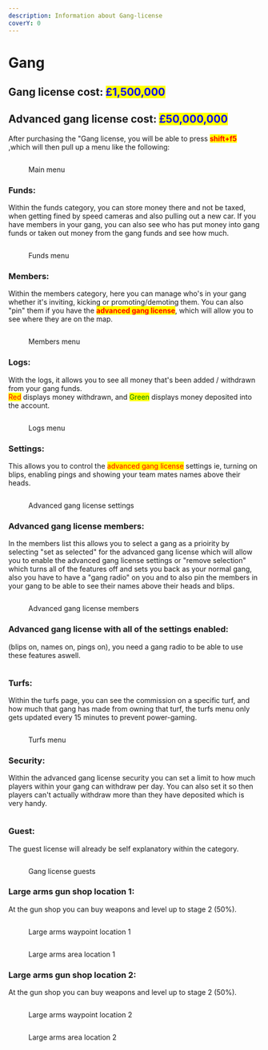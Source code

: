 ```yaml
---
description: Information about Gang-license
coverY: 0
---
```


# Gang

## Gang license cost: <mark style="color:blue;">£1,500,000</mark>

## Advanced gang license cost: <mark style="color:blue;">£50,000,000</mark>



After purchasing the "Gang license, you will be able to press <mark style="color:red;">**shift+f5**</mark> ,which will then pull up a menu like the following:

<figure><img src="../.gitbook/assets/Gang license 1.png" alt=""><figcaption><p>Main menu</p></figcaption></figure>

### Funds:

Within the funds category, you can store money there and not be taxed, when getting fined by speed cameras and also pulling out a new car. If you have members in your gang, you can also see who has put money into gang funds or taken out money from the gang funds and see how much.

<figure><img src="../.gitbook/assets/Gang license 2.png" alt=""><figcaption><p>Funds menu</p></figcaption></figure>

### Members:

Within the members category, here you can manage who's in your gang whether it's inviting, kicking or promoting/demoting them. You can also "pin" them if you have the <mark style="color:red;">**advanced gang license**</mark>, which will allow you to see where they are on the map.

<figure><img src="../.gitbook/assets/gang license 3.png" alt=""><figcaption><p>Members menu</p></figcaption></figure>

### Logs:

With the logs, it allows you to see all money that's been added / withdrawn from your gang funds.\
<mark style="color:red;">Red</mark> displays money withdrawn, and <mark style="color:green;">Green</mark> displays money deposited into the account.

<figure><img src="../.gitbook/assets/gang license 4.png" alt=""><figcaption><p>Logs menu</p></figcaption></figure>

### Settings:

This allows you to control the <mark style="color:red;">advanced gang license</mark> settings ie, turning on blips, enabling pings and showing your team mates names above their heads.

<figure><img src="../.gitbook/assets/adv gang license settings.png" alt=""><figcaption><p>Advanced gang license settings</p></figcaption></figure>

### Advanced gang license members:

In the members list this allows you to select a gang as a prioirity by selecting "set as selected" for the advanced gang license which will allow you to enable the advanced gang license settings or "remove selection" which turns all of the features off and sets you back as your normal gang, also you have to have a "gang radio" on you and to also pin the members in your gang to be able to see their names above their heads and blips.

<figure><img src="../.gitbook/assets/adv gang license settings 2.png" alt=""><figcaption><p>Advanced gang license members</p></figcaption></figure>

### Advanced gang license with all of the settings enabled:

(blips on, names on, pings on), you need a gang radio to be able to use these features aswell.

<figure><img src="../.gitbook/assets/advanced gang license settings.png" alt=""><figcaption></figcaption></figure>

### Turfs:

Within the turfs page, you can see the commission on a specific turf, and how much that gang has made from owning that turf, the turfs menu only gets updated every 15 minutes to prevent power-gaming.

<figure><img src="../.gitbook/assets/gang license 6.png" alt=""><figcaption><p>Turfs menu</p></figcaption></figure>

### Security:

Within the advanced gang license security you can set a limit to how much players within your gang can withdraw per day. You can also set it so then players can't actually withdraw more than they have deposited which is very handy.

<figure><img src="../.gitbook/assets/gang license security.png" alt=""><figcaption></figcaption></figure>

### Guest:&#x20;

The guest license will already be self explanatory within the category.

<figure><img src="../.gitbook/assets/gang license 7.png" alt=""><figcaption><p>Gang license guests</p></figcaption></figure>

### Large arms gun shop location 1:

At the gun shop you can buy weapons and level up to stage 2 (50%).

<div>

<figure><img src="../.gitbook/assets/Large arms v1.png" alt=""><figcaption><p>Large arms waypoint location 1</p></figcaption></figure>

 

<figure><img src="../.gitbook/assets/Gang license v1 1.png" alt=""><figcaption><p>Large arms area location 1</p></figcaption></figure>

</div>

### Large arms gun shop location 2:

At the gun shop you can buy weapons and level up to stage 2 (50%).

<div>

<figure><img src="../.gitbook/assets/Large arms v2.png" alt=""><figcaption><p>Large arms waypoint location 2</p></figcaption></figure>

 

<figure><img src="../.gitbook/assets/Large arms v2 2.png" alt=""><figcaption><p>Large arms area location 2</p></figcaption></figure>

</div>
